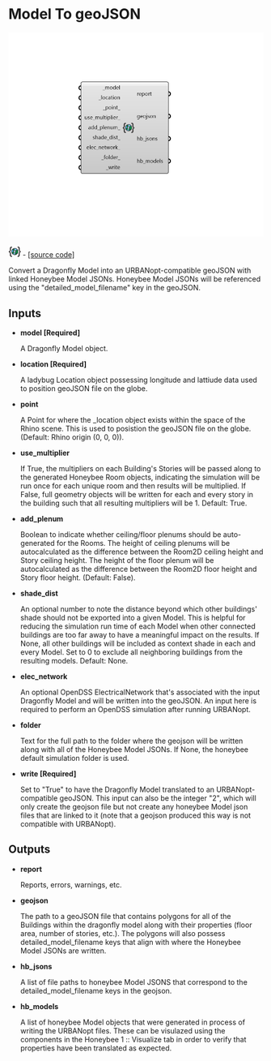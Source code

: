 # Model To geoJSON

![](../../.gitbook/assets/Model_To_geoJSON.png)

![](../../.gitbook/assets/Model_To_geoJSON%20%281%29.png) - [\[source code\]](https://github.com/ladybug-tools/dragonfly-grasshopper/blob/master/dragonfly_grasshopper/src//DF%20Model%20To%20geoJSON.py)

Convert a Dragonfly Model into an URBANopt-compatible geoJSON with linked Honeybee Model JSONs. Honeybee Model JSONs will be referenced using the "detailed\_model\_filename" key in the geoJSON.

## Inputs

* **model \[Required\]**

  A Dragonfly Model object. 

* **location \[Required\]**

  A ladybug Location object possessing longitude and lattiude data used to position geoJSON file on the globe. 

* **point**

  A Point for where the \_location object exists within the space of the Rhino scene. This is used to posistion the geoJSON file on the globe. \(Default: Rhino origin \(0, 0, 0\)\). 

* **use\_multiplier**

  If True, the multipliers on each Building's Stories will be passed along to the generated Honeybee Room objects, indicating the simulation will be run once for each unique room and then results will be multiplied. If False, full geometry objects will be written for each and every story in the building such that all resulting multipliers will be 1. Default: True. 

* **add\_plenum**

  Boolean to indicate whether ceiling/floor plenums should be auto-generated for the Rooms. The height of ceiling plenums will be autocalculated as the difference between the Room2D ceiling height and Story ceiling height. The height of the floor plenum will be autocalculated as the difference between the Room2D floor height and Story floor height. \(Default: False\). 

* **shade\_dist**

  An optional number to note the distance beyond which other buildings' shade should not be exported into a given Model. This is helpful for reducing the simulation run time of each Model when other connected buildings are too far away to have a meaningful impact on the results. If None, all other buildings will be included as context shade in each and every Model. Set to 0 to exclude all neighboring buildings from the resulting models. Default: None. 

* **elec\_network**

  An optional OpenDSS ElectricalNetwork that's associated with the input Dragonfly Model and will be written into the geoJSON. An input here is required to perform an OpenDSS simulation after running URBANopt. 

* **folder**

  Text for the full path to the folder where the geojson will be written along with all of the Honeybee Model JSONs. If None, the honeybee default simulation folder is used. 

* **write \[Required\]**

  Set to "True" to have the Dragonfly Model translated to an URBANopt-compatible geoJSON. This input can also be the integer "2", which will only create the geojson file but not create any honeybee Model json files that are linked to it \(note that a geojson produced this way is not compatible with URBANopt\). 

## Outputs

* **report**

  Reports, errors, warnings, etc. 

* **geojson**

  The path to a geoJSON file that contains polygons for all of the Buildings within the dragonfly model along with their properties \(floor area, number of stories, etc.\). The polygons will also possess detailed\_model\_filename keys that align with where the Honeybee Model JSONs are written. 

* **hb\_jsons**

  A list of file paths to honeybee Model JSONS that correspond to the detailed\_model\_filename keys in the geojson. 

* **hb\_models**

  A list of honeybee Model objects that were generated in process of writing the URBANopt files. These can be visulazed using the components in the Honeybee 1 :: Visualize tab in order to verify that properties have been translated as expected. 

